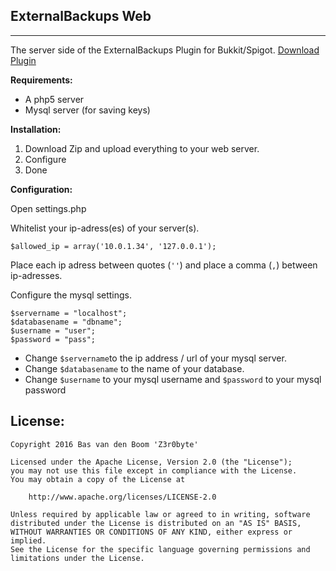 ## ExternalBackups Web ##
----------
The server side of the ExternalBackups Plugin for Bukkit/Spigot. [Download Plugin](https://www.spigotmc.org/resources/externalbackups.27917/)


**Requirements:**

 - A php5 server
 - Mysql server (for saving keys)

**Installation:**

 1. Download Zip and upload everything to your web server.
 2. Configure
 3. Done


**Configuration:**

Open settings.php

Whitelist your ip-adress(es) of your server(s).

    $allowed_ip = array('10.0.1.34', '127.0.0.1');
   Place each ip adress between quotes (`''`) and place a comma (`,`) between ip-adresses.

Configure the mysql settings.

    $servername = "localhost";
    $databasename = "dbname";
    $username = "user";
    $password = "pass";

 - Change `$servername`to the ip address / url of your mysql server.
 - Change `$databasename` to the name of your database.
 - Change `$username` to your mysql username and `$password` to your mysql password



License:
-------
```
Copyright 2016 Bas van den Boom 'Z3r0byte'

Licensed under the Apache License, Version 2.0 (the "License");
you may not use this file except in compliance with the License.
You may obtain a copy of the License at

    http://www.apache.org/licenses/LICENSE-2.0

Unless required by applicable law or agreed to in writing, software
distributed under the License is distributed on an "AS IS" BASIS,
WITHOUT WARRANTIES OR CONDITIONS OF ANY KIND, either express or implied.
See the License for the specific language governing permissions and
limitations under the License.
```
